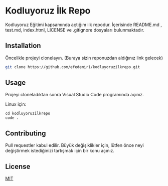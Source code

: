 # Kodluyoruz İlk Repo
Kodluyoruz Eğitimi kapsamında açtığım ilk repodur. İçerisinde README.md , test.md, index.html, LICENSE ve .gitignore dosyaları bulunmaktadır.


## Installation
Öncelikle projeyi clonelayın. (Buraya sizin reponuzdan aldığınız link gelecek)
```bash
git clone https://github.com/efedemir1/kodluyoruzilkrepo.git
````

## Usage

Projeyi cloneladıktan sonra Visual Studio Code programında açınız.

Linux için:

```linux
cd kodluyoruzilkrepo
code .
```

## Contributing
Pull requestler kabul edilir. Büyük değişiklikler için, lütfen önce neyi değiştirmek istediğinizi tartışmak için bir konu açınız.

## License
[MIT](https://choosealicense.com/licenses/mit/)






